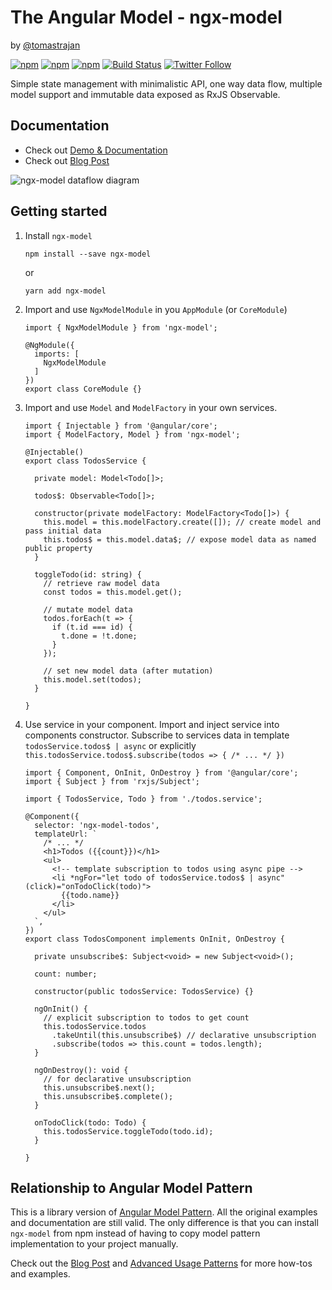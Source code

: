 # The Angular Model - ngx-model
by [@tomastrajan](https://twitter.com/tomastrajan)

[![npm](https://img.shields.io/npm/v/ngx-model.svg)](https://www.npmjs.com/package/ngx-model) [![npm](https://img.shields.io/npm/dm/ngx-model.svg)](https://www.npmjs.com/package/ngx-model) [![npm](https://img.shields.io/npm/l/ngx-model.svg)](https://github.com/tomastrajan/ngx-model/blob/master/LICENSE) [![Build Status](https://travis-ci.org/tomastrajan/ngx-model.svg?branch=master)](https://travis-ci.org/tomastrajan/ngx-model) [![Twitter Follow](https://img.shields.io/twitter/follow/tomastrajan.svg?style=social&label=Follow)](https://twitter.com/tomastrajan)

Simple state management with minimalistic API, one way data flow, 
multiple model support and immutable data exposed as RxJS Observable.


## Documentation
                           
* Check out [Demo & Documentation](http://tomastrajan.github.io/angular-model-pattern-example/) 
* Check out [Blog Post](https://medium.com/@tomastrajan/model-pattern-for-angular-state-management-6cb4f0bfed87) 

![ngx-model dataflow diagram](https://raw.githubusercontent.com/tomastrajan/angular-model-pattern-example/master/src/assets/model_graph.png "ngx-model dataflow diagram")

## Getting started

1. Install `ngx-model`
    
    ```
    npm install --save ngx-model
    ``` 
 
    or
    
    ```
    yarn add ngx-model
    ``` 

2. Import and use `NgxModelModule` in you `AppModule` (or `CoreModule`)
    ```
    import { NgxModelModule } from 'ngx-model';
        
    @NgModule({
      imports: [
        NgxModelModule
      ]
    })
    export class CoreModule {}
    
    ``` 

3. Import and use `Model` and `ModelFactory` in your own services.
    ```
    import { Injectable } from '@angular/core';
    import { ModelFactory, Model } from 'ngx-model';
        
    @Injectable()
    export class TodosService {
            
      private model: Model<Todo[]>;
      
      todos$: Observable<Todo[]>;
            
      constructor(private modelFactory: ModelFactory<Todo[]>) {
        this.model = this.modelFactory.create([]); // create model and pass initial data
        this.todos$ = this.model.data$; // expose model data as named public property
      }
        
      toggleTodo(id: string) {
        // retrieve raw model data
        const todos = this.model.get();
            
        // mutate model data
        todos.forEach(t => {
          if (t.id === id) {
            t.done = !t.done;
          }
        });
            
        // set new model data (after mutation)
        this.model.set(todos);
      }
        
    }
    ```

4. Use service in your component. Import and inject service into components constructor.
Subscribe to services data in template `todosService.todos$ | async` 
or explicitly `this.todosService.todos$.subscribe(todos => { /* ... */ })`

    ```
    import { Component, OnInit, OnDestroy } from '@angular/core';
    import { Subject } from 'rxjs/Subject';
    
    import { TodosService, Todo } from './todos.service';
    
    @Component({
      selector: 'ngx-model-todos',
      templateUrl: `
        /* ... */
        <h1>Todos ({{count}})</h1>
        <ul>
          <!-- template subscription to todos using async pipe -->
          <li *ngFor="let todo of todosService.todos$ | async" (click)="onTodoClick(todo)">
            {{todo.name}}
          </li>
        </ul>
      `,
    })
    export class TodosComponent implements OnInit, OnDestroy {
    
      private unsubscribe$: Subject<void> = new Subject<void>();
      
      count: number;
     
      constructor(public todosService: TodosService) {}
    
      ngOnInit() {
        // explicit subscription to todos to get count
        this.todosService.todos
          .takeUntil(this.unsubscribe$) // declarative unsubscription
          .subscribe(todos => this.count = todos.length);
      }
      
      ngOnDestroy(): void {
        // for declarative unsubscription
        this.unsubscribe$.next();
        this.unsubscribe$.complete();
      }
    
      onTodoClick(todo: Todo) {
        this.todosService.toggleTodo(todo.id);
      }
    
    }

    ```

## Relationship to Angular Model Pattern

This is a library version of [Angular Model Pattern](https://tomastrajan.github.io/angular-model-pattern-example).
All the original examples and documentation are still valid. The only difference is that
you can install `ngx-model` from npm instead of having to copy model pattern
implementation to your project manually.

Check out the [Blog Post](https://medium.com/@tomastrajan/model-pattern-for-angular-state-management-6cb4f0bfed87) and 
[Advanced Usage Patterns](https://tomastrajan.github.io/angular-model-pattern-example#/advanced) 
for more how-tos and examples.
